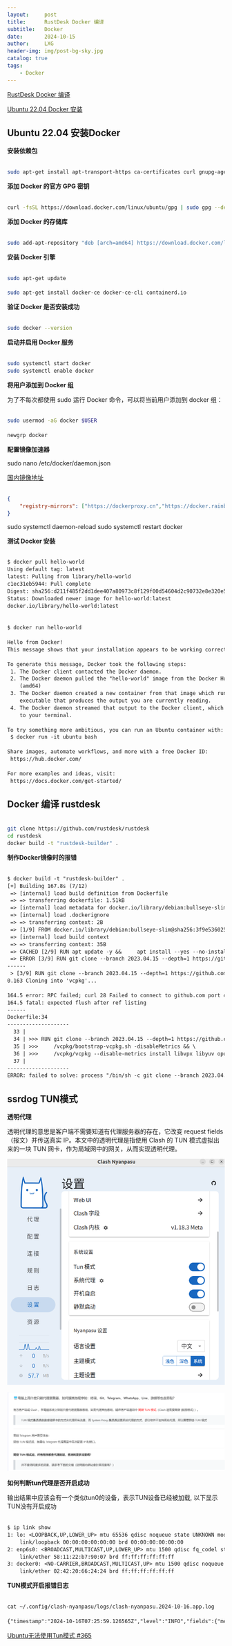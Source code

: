 ```yaml
---
layout:     post
title:      RustDesk Docker 编译
subtitle:   Docker
date:       2024-10-15
author:     LXG
header-img: img/post-bg-sky.jpg
catalog: true
tags:
    - Docker
---
```


[RustDesk Docker 编译](https://rustdesk.com/docs/zh-cn/dev/build/docker/)

[Ubuntu 22.04 Docker 安装](https://cloud.tencent.com/developer/article/2378028)

## Ubuntu 22.04 安装Docker

**安装依赖包**

```sh

sudo apt-get install apt-transport-https ca-certificates curl gnupg-agent software-properties-common

```

**添加 Docker 的官方 GPG 密钥**

```sh

curl -fsSL https://download.docker.com/linux/ubuntu/gpg | sudo gpg --dearmor -o /usr/share/keyrings/docker-archive-keyring.gpg

```

**添加 Docker 的存储库**

```sh

sudo add-apt-repository "deb [arch=amd64] https://download.docker.com/linux/ubuntu $(lsb\_release -cs) stable"

```

**安装 Docker 引擎**

```sh

sudo apt-get update

sudo apt-get install docker-ce docker-ce-cli containerd.io

```

**验证 Docker 是否安装成功**

```sh

sudo docker --version

```

**启动并启用 Docker 服务**

```sh

sudo systemctl start docker
sudo systemctl enable docker

```

**将用户添加到 Docker 组**

为了不每次都使用 sudo 运行 Docker 命令，可以将当前用户添加到 docker 组：

```sh

sudo usermod -aG docker $USER

newgrp docker

```

**配置镜像加速器**

sudo nano /etc/docker/daemon.json

[国内镜像地址](https://github.com/dongyubin/DockerHub)

```json

{
    "registry-mirrors": ["https://dockerproxy.cn","https://docker.rainbond.cc","https://docker.udayun.com"]
}

```

sudo systemctl daemon-reload
sudo systemctl restart docker

**测试 Docker 安装**

```txt

$ docker pull hello-world
Using default tag: latest
latest: Pulling from library/hello-world
c1ec31eb5944: Pull complete 
Digest: sha256:d211f485f2dd1dee407a80973c8f129f00d54604d2c90732e8e320e5038a0348
Status: Downloaded newer image for hello-world:latest
docker.io/library/hello-world:latest


$ docker run hello-world

Hello from Docker!
This message shows that your installation appears to be working correctly.

To generate this message, Docker took the following steps:
 1. The Docker client contacted the Docker daemon.
 2. The Docker daemon pulled the "hello-world" image from the Docker Hub.
    (amd64)
 3. The Docker daemon created a new container from that image which runs the
    executable that produces the output you are currently reading.
 4. The Docker daemon streamed that output to the Docker client, which sent it
    to your terminal.

To try something more ambitious, you can run an Ubuntu container with:
 $ docker run -it ubuntu bash

Share images, automate workflows, and more with a free Docker ID:
 https://hub.docker.com/

For more examples and ideas, visit:
 https://docs.docker.com/get-started/

```

## Docker 编译 rustdesk

```sh

git clone https://github.com/rustdesk/rustdesk
cd rustdesk
docker build -t "rustdesk-builder" .

```

**制作Docker镜像时的报错**

```txt

$ docker build -t "rustdesk-builder" .
[+] Building 167.8s (7/12)                                                                                                                                                                                        docker:default
 => [internal] load build definition from Dockerfile                                                                                                                                                                        0.0s
 => => transferring dockerfile: 1.51kB                                                                                                                                                                                      0.0s
 => [internal] load metadata for docker.io/library/debian:bullseye-slim                                                                                                                                                     3.2s
 => [internal] load .dockerignore                                                                                                                                                                                           0.0s
 => => transferring context: 2B                                                                                                                                                                                             0.0s
 => [1/9] FROM docker.io/library/debian:bullseye-slim@sha256:3f9e53602537cc817d96f0ebb131a39bdb16fa8b422137659a9a597e7e3853c1                                                                                               0.0s
 => [internal] load build context                                                                                                                                                                                           0.0s
 => => transferring context: 35B                                                                                                                                                                                            0.0s
 => CACHED [2/9] RUN apt update -y &&     apt install --yes --no-install-recommends         g++         gcc         git         curl         nasm         yasm         libgtk-3-dev         clang         libxcb-randr0-de  0.0s
 => ERROR [3/9] RUN git clone --branch 2023.04.15 --depth=1 https://github.com/microsoft/vcpkg &&     /vcpkg/bootstrap-vcpkg.sh -disableMetrics &&     /vcpkg/vcpkg --disable-metrics install libvpx libyuv opus aom      164.5s
------
 > [3/9] RUN git clone --branch 2023.04.15 --depth=1 https://github.com/microsoft/vcpkg &&     /vcpkg/bootstrap-vcpkg.sh -disableMetrics &&     /vcpkg/vcpkg --disable-metrics install libvpx libyuv opus aom:                   
0.163 Cloning into 'vcpkg'...

164.5 error: RPC failed; curl 28 Failed to connect to github.com port 443: Connection timed out
164.5 fatal: expected flush after ref listing
------
Dockerfile:34
--------------------
  33 |     
  34 | >>> RUN git clone --branch 2023.04.15 --depth=1 https://github.com/microsoft/vcpkg && \
  35 | >>>     /vcpkg/bootstrap-vcpkg.sh -disableMetrics && \
  36 | >>>     /vcpkg/vcpkg --disable-metrics install libvpx libyuv opus aom
  37 |     
--------------------
ERROR: failed to solve: process "/bin/sh -c git clone --branch 2023.04.15 --depth=1 https://github.com/microsoft/vcpkg &&     /vcpkg/bootstrap-vcpkg.sh -disableMetrics &&     /vcpkg/vcpkg --disable-metrics install libvpx libyuv opus aom" did not complete successfully: exit code: 128

```

## ssrdog TUN模式

**透明代理**

透明代理的意思是客户端不需要知道有代理服务器的存在，它改变 request fields（报文）并传送真实 IP。本文中的透明代理是指使用 Clash 的 TUN 模式虚拟出来的一块 TUN 网卡，作为局域网中的网关，从而实现透明代理。

![ssrdog_vpn_clash](/images/network/ssrdog_vpn_clash.png)

![ssrdog_vpn_tun](/images/network/ssrdog_vpn_tun.png)

**如何判断tun代理是否开启成功**

输出结果中应该会有一个类似tun0的设备，表示TUN设备已经被加载, 以下显示TUN没有开启成功

```txt

$ ip link show
1: lo: <LOOPBACK,UP,LOWER_UP> mtu 65536 qdisc noqueue state UNKNOWN mode DEFAULT group default qlen 1000
    link/loopback 00:00:00:00:00:00 brd 00:00:00:00:00:00
2: enp6s0: <BROADCAST,MULTICAST,UP,LOWER_UP> mtu 1500 qdisc fq_codel state UP mode DEFAULT group default qlen 1000
    link/ether 58:11:22:b7:90:07 brd ff:ff:ff:ff:ff:ff
3: docker0: <NO-CARRIER,BROADCAST,MULTICAST,UP> mtu 1500 qdisc noqueue state DOWN mode DEFAULT group default 
    link/ether 02:42:20:66:24:24 brd ff:ff:ff:ff:ff:ff

```

**TUN模式开启报错日志**

```txt

cat ~/.config/clash-nyanpasu/logs/clash-nyanpasu.2024-10-16.app.log

{"timestamp":"2024-10-16T07:25:59.126565Z","level":"INFO","fields":{"message":"[clash]: ERR [Inbound] start failed error=operation not permitted type=TUN stackType=gvisor inet=198.18.0.1/16\n","log.target":"app","log.module_path":"clash_verge::core::clash::core","log.file":"tauri/src/core/clash/core.rs","log.line":206},"target":"app","filename":"tauri/src/core/clash/core.rs","line_number":206}


```

[Ubuntu无法使用Tun模式 #365](https://github.com/libnyanpasu/clash-nyanpasu/issues/365)

































